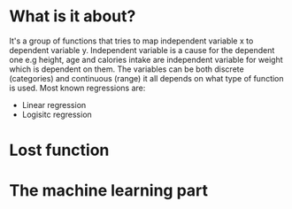 # What is it about?
  It's a group of functions that tries to map independent variable x to dependent variable y. Independent variable is a cause for the dependent one e.g height, age and calories intake are independent
  variable for weight which is dependent on them. The variables can be both discrete (categories) and continuous (range) it all depends on what type of function is used. Most known regressions are:
  - Linear regression 
  - Logisitc regression

# Lost function
# The machine learning part
